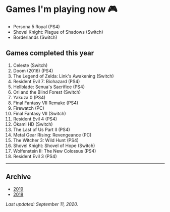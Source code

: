 # Games I'm playing now 🎮

- Persona 5 Royal (PS4)
- Shovel Knight: Plague of Shadows (Switch)
- Borderlands (Switch)

## Games completed this year

1. Celeste (Switch)
1. Doom (2016) (PS4)
1. The Legend of Zelda: Link's Awakening (Switch)
1. Resident Evil 7: Biohazard (PS4)
1. Hellblade: Senua's Sacrifice (PS4)
1. Ori and the Blind Forest (Switch)
1. Yakuza 0 (PS4)
1. Final Fantasy VII Remake (PS4)
1. Firewatch (PC)
1. Final Fantasy VII (Switch)
1. Resident Evil 4 (PS4)
1. Ōkami HD (Switch)
1. The Last of Us Part II (PS4)
1. Metal Gear Rising: Revengeance (PC)
1. The Witcher 3: Wild Hunt (PS4)
1. Shovel Knight: Shovel of Hope (Switch)
1. Wolfenstein II: The New Colossus (PS4)
1. Resident Evil 3 (PS4)

---

## Archive

- [2019](/plays/2019)
- [2018](/plays/2018)

*Last updated: September 11, 2020.*
